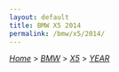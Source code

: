```yaml
---
layout: default
title: BMW X5 2014
permalink: /bmw/x5/2014/
---
```

[*Home*](/) > [*BMW*](/bmw/) > [*X5*](/bmw/x5/) > [*YEAR*](/bmw/x5/year/)
